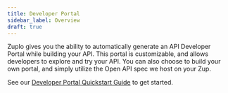 ```yaml
---
title: Developer Portal
sidebar_label: Overview
draft: true
---
```


Zuplo gives you the ability to automatically generate an API Developer Portal while building your API. This portal is customizable, and allows developers to explore and try your API. You can also choose to build your own portal, and simply utilize the Open API spec we host on your Zup.

See our [Developer Portal Quickstart Guide](/docs/quickstarts/instant-developer-portal) to get started.
